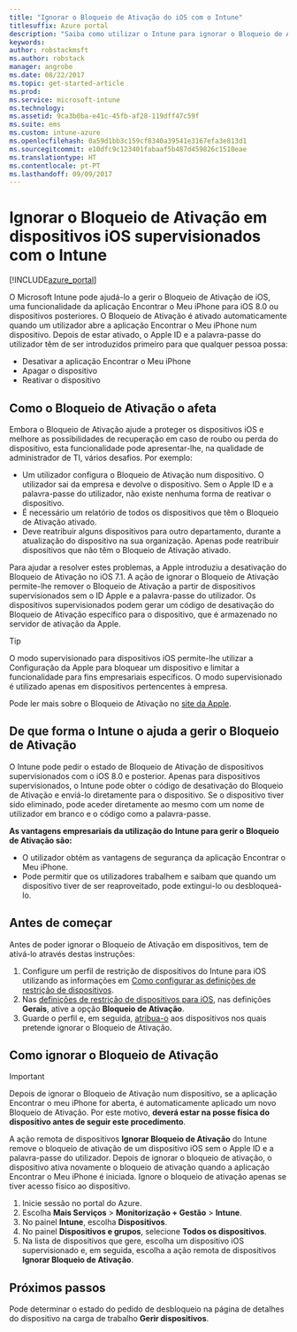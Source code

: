 ```yaml
---
title: "Ignorar o Bloqueio de Ativação do iOS com o Intune"
titlesuffix: Azure portal
description: "Saiba como utilizar o Intune para ignorar o Bloqueio de Ativação do iOS para aceder a dispositivos bloqueados.\""
keywords: 
author: robstackmsft
ms.author: robstack
manager: angrobe
ms.date: 08/22/2017
ms.topic: get-started-article
ms.prod: 
ms.service: microsoft-intune
ms.technology: 
ms.assetid: 9ca3b0ba-e41c-45fb-af28-119dff47c59f
ms.suite: ems
ms.custom: intune-azure
ms.openlocfilehash: 0a59d1bb3c159cf8340a39541e3167efa3e813d1
ms.sourcegitcommit: e10dfc9c123401fabaaf5b487d459826c1510eae
ms.translationtype: HT
ms.contentlocale: pt-PT
ms.lasthandoff: 09/09/2017
---
```

# <a name="bypass-activation-lock-on-supervised-ios-devices-with-intune"></a>Ignorar o Bloqueio de Ativação em dispositivos iOS supervisionados com o Intune


[!INCLUDE[azure_portal](./includes/azure_portal.md)]

O Microsoft Intune pode ajudá-lo a gerir o Bloqueio de Ativação de iOS, uma funcionalidade da aplicação Encontrar o Meu iPhone para iOS 8.0 ou dispositivos posteriores. O Bloqueio de Ativação é ativado automaticamente quando um utilizador abre a aplicação Encontrar o Meu iPhone num dispositivo. Depois de estar ativado, o Apple ID e a palavra-passe do utilizador têm de ser introduzidos primeiro para que qualquer pessoa possa:

- Desativar a aplicação Encontrar o Meu iPhone
- Apagar o dispositivo
- Reativar o dispositivo

## <a name="how-activation-lock-affects-you"></a>Como o Bloqueio de Ativação o afeta

Embora o Bloqueio de Ativação ajude a proteger os dispositivos iOS e melhore as possibilidades de recuperação em caso de roubo ou perda do dispositivo, esta funcionalidade pode apresentar-lhe, na qualidade de administrador de TI, vários desafios. Por exemplo:

- Um utilizador configura o Bloqueio de Ativação num dispositivo. O utilizador sai da empresa e devolve o dispositivo. Sem o Apple ID e a palavra-passe do utilizador, não existe nenhuma forma de reativar o dispositivo.
- É necessário um relatório de todos os dispositivos que têm o Bloqueio de Ativação ativado.
- Deve reatribuir alguns dispositivos para outro departamento, durante a atualização do dispositivo na sua organização. Apenas pode reatribuir dispositivos que não têm o Bloqueio de Ativação ativado.

Para ajudar a resolver estes problemas, a Apple introduziu a desativação do Bloqueio de Ativação no iOS 7.1. A ação de ignorar o Bloqueio de Ativação permite-lhe remover o Bloqueio de Ativação a partir de dispositivos supervisionados sem o ID Apple e a palavra-passe do utilizador. Os dispositivos supervisionados podem gerar um código de desativação do Bloqueio de Ativação específico para o dispositivo, que é armazenado no servidor de ativação da Apple.

>[!TIP]
>O modo supervisionado para dispositivos iOS permite-lhe utilizar a Configuração da Apple para bloquear um dispositivo e limitar a funcionalidade para fins empresariais específicos. O modo supervisionado é utilizado apenas em dispositivos pertencentes à empresa.

Pode ler mais sobre o Bloqueio de Ativação no [site da Apple](https://support.apple.com/HT201365).

## <a name="how-intune-helps-you-manage-activation-lock"></a>De que forma o Intune o ajuda a gerir o Bloqueio de Ativação
O Intune pode pedir o estado de Bloqueio de Ativação de dispositivos supervisionados com o iOS 8.0 e posterior. Apenas para dispositivos supervisionados, o Intune pode obter o código de desativação do Bloqueio de Ativação e enviá-lo diretamente para o dispositivo. Se o dispositivo tiver sido eliminado, pode aceder diretamente ao mesmo com um nome de utilizador em branco e o código como a palavra-passe.

**As vantagens empresariais da utilização do Intune para gerir o Bloqueio de Ativação são:**

- O utilizador obtém as vantagens de segurança da aplicação Encontrar o Meu iPhone.
- Pode permitir que os utilizadores trabalhem e saibam que quando um dispositivo tiver de ser reaproveitado, pode extingui-lo ou desbloqueá-lo.

## <a name="before-you-start"></a>Antes de começar
Antes de poder ignorar o Bloqueio de Ativação em dispositivos, tem de ativá-lo através destas instruções:

1. Configure um perfil de restrição de dispositivos do Intune para iOS utilizando as informações em [Como configurar as definições de restrição de dispositivos](/intune-azure/configure-devices/how-to-configure-device-restrictions).
2. Nas [definições de restrição de dispositivos para iOS](device-restrictions-ios.md), nas definições **Gerais**, ative a opção **Bloqueio de Ativação**.
3. Guarde o perfil e, em seguida, [atribua-o](device-profile-assign.md) aos dispositivos nos quais pretende ignorar o Bloqueio de Ativação.


## <a name="how-to-use-activation-lock-bypass"></a>Como ignorar o Bloqueio de Ativação

>[!IMPORTANT]
>Depois de ignorar o Bloqueio de Ativação num dispositivo, se a aplicação Encontrar o meu iPhone for aberta, é automaticamente aplicado um novo Bloqueio de Ativação. Por este motivo, **deverá estar na posse física do dispositivo antes de seguir este procedimento**.

A ação remota de dispositivos **Ignorar Bloqueio de Ativação** do Intune remove o bloqueio de ativação de um dispositivo iOS sem o Apple ID e a palavra-passe do utilizador. Depois de ignorar o bloqueio de ativação, o dispositivo ativa novamente o bloqueio de ativação quando a aplicação Encontrar o Meu iPhone é iniciada. Ignore o bloqueio de ativação apenas se tiver acesso físico ao dispositivo.

1. Inicie sessão no portal do Azure.
2. Escolha **Mais Serviços** > **Monitorização + Gestão** > **Intune**.
3. No painel **Intune**, escolha **Dispositivos**.
4. No painel **Dispositivos e grupos**, selecione **Todos os dispositivos**.
5. Na lista de dispositivos que gere, escolha um dispositivo iOS supervisionado e, em seguida, escolha a ação remota de dispositivos **Ignorar Bloqueio de Ativação**.

## <a name="next-steps"></a>Próximos passos

Pode determinar o estado do pedido de desbloqueio na página de detalhes do dispositivo na carga de trabalho **Gerir dispositivos**.
